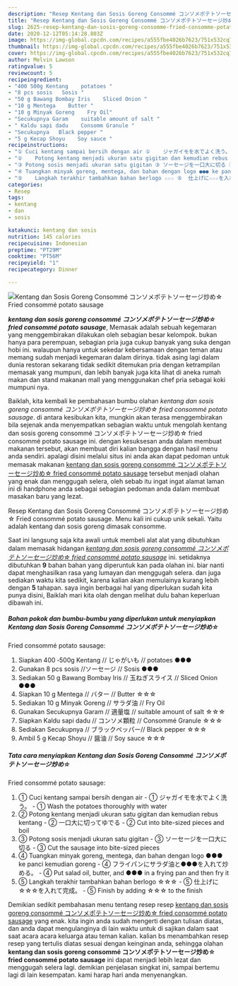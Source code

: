 ```yaml
---
description: "Resep Kentang dan Sosis Goreng Consommé コンソメポテトソーセージ炒め☆ Fried consommé potato sausage, Lezat Sekali"
title: "Resep Kentang dan Sosis Goreng Consommé コンソメポテトソーセージ炒め☆ Fried consommé potato sausage, Lezat Sekali"
slug: 2625-resep-kentang-dan-sosis-goreng-consomme-fried-consomme-potato-sausage-lezat-sekali
date: 2020-12-12T05:14:28.803Z
image: https://img-global.cpcdn.com/recipes/a555fbe4026b7623/751x532cq70/kentang-dan-sosis-goreng-consomme-コンソメポテトソーセージ炒め☆-fried-consomme-potato-sausage-foto-resep-utama.jpg
thumbnail: https://img-global.cpcdn.com/recipes/a555fbe4026b7623/751x532cq70/kentang-dan-sosis-goreng-consomme-コンソメポテトソーセージ炒め☆-fried-consomme-potato-sausage-foto-resep-utama.jpg
cover: https://img-global.cpcdn.com/recipes/a555fbe4026b7623/751x532cq70/kentang-dan-sosis-goreng-consomme-コンソメポテトソーセージ炒め☆-fried-consomme-potato-sausage-foto-resep-utama.jpg
author: Melvin Lawson
ratingvalue: 5
reviewcount: 5
recipeingredient:
- "400 500g Kentang    potatoes "
- "8 pcs sosis   Sosis "
- "50 g Bawang Bombay Iris    Sliced Onion "
- "10 g Mentega    Butter "
- "10 g Minyak Goreng    Fry Oil"
- "Secukupnya Garam    suitable amount of salt "
- " Kaldu sapi dadu    Consomm Granule "
- "Secukupnya   Black pepper "
- "5 g Kecap Shoyu    Soy sauce "
recipeinstructions:
- "① Cuci kentang sampai bersih dengan air ①	ジャガイモを水でよく洗う。 ① Wash the potatoes thoroughly with water"
- "②	Potong kentang menjadi ukuran satu gigitan dan kemudian rebus kentang ②	一口大に切ってゆでる ② Cut into bite-sized pieces and boil"
- "③ Potong sosis menjadi ukuran satu gigitan ③	ソーセージを一口大に切る ③ Cut the sausage into bite-sized pieces"
- "④ Tuangkan minyak goreng, mentega, dan bahan dengan logo ●●● ke panci kemudian goreng ④	フライパンにサラダ油と●●●を入れて炒める。 ④ Put salad oil, butter, and ●●● in a frying pan and then fry it"
- "⑤	Langkah terakhir tambahkan bahan berlogo ☆☆☆ ⑤	仕上げに☆☆☆を入れて完成。 ⑤ Finish by adding ☆☆☆ to the finish"
categories:
- Resep
tags:
- kentang
- dan
- sosis

katakunci: kentang dan sosis 
nutrition: 145 calories
recipecuisine: Indonesian
preptime: "PT29M"
cooktime: "PT56M"
recipeyield: "1"
recipecategory: Dinner

---
```



![Kentang dan Sosis Goreng Consommé コンソメポテトソーセージ炒め☆
Fried consommé potato sausage](https://img-global.cpcdn.com/recipes/a555fbe4026b7623/751x532cq70/kentang-dan-sosis-goreng-consomme-コンソメポテトソーセージ炒め☆-fried-consomme-potato-sausage-foto-resep-utama.jpg)

<b><i>kentang dan sosis goreng consommé コンソメポテトソーセージ炒め☆
fried consommé potato sausage</i></b>, Memasak adalah sebuah kegemaran yang menggembirakan dilakukan oleh sebagian besar kelompok. bukan hanya para perempuan, sebagian pria juga cukup banyak yang suka dengan hobi ini. walaupun hanya untuk sekedar kebersamaan dengan teman atau memang sudah menjadi kegemaran dalam dirinya. tidak asing lagi dalam dunia restoran sekarang tidak sedikit ditemukan pria dengan ketrampilan memasak yang mumpuni, dan lebih banyak juga kita lihat di aneka rumah makan dan stand makanan mall yang menggunakan chef pria sebagai koki mumpuni nya.

Baiklah, kita kembali ke pembahasan bumbu olahan <i>kentang dan sosis goreng consommé コンソメポテトソーセージ炒め☆
fried consommé potato sausage</i>. di antara kesibukan kita, mungkin akan terasa menggembirakan bila sejenak anda menyempatkan sebagian waktu untuk mengolah kentang dan sosis goreng consommé コンソメポテトソーセージ炒め☆
fried consommé potato sausage ini. dengan kesuksesan anda dalam membuat makanan tersebut, akan membuat diri kalian bangga dengan hasil menu anda sendiri. apalagi disini melalui situs ini anda akan dapat pedoman untuk memasak makanan <u>kentang dan sosis goreng consommé コンソメポテトソーセージ炒め☆
fried consommé potato sausage</u> tersebut menjadi olahan yang enak dan menggugah selera, oleh sebab itu ingat ingat alamat laman ini di handphone anda sebagai sebagian pedoman anda dalam membuat masakan baru yang lezat.

Resep Kentang dan Sosis Goreng Consommé コンソメポテトソーセージ炒め☆ Fried consommé potato sausage. Menu kali ini cukup unik sekali. Yaitu adalah kentang dan sosis goreng dimasak consomme.


Saat ini langsung saja kita awali untuk membeli alat alat yang dibutuhkan dalam memasak hidangan <u><i>kentang dan sosis goreng consommé コンソメポテトソーセージ炒め☆
fried consommé potato sausage</i></u> ini. setidaknya dibutuhkan <b>9</b> bahan bahan yang diperuntuk kan pada olahan ini. biar nanti dapat menghasilkan rasa yang lumayan dan menggugah selera. dan juga sediakan waktu kita sedikit, karena kalian akan memulainya kurang lebih dengan <b>5</b> tahapan. saya ingin berbagai hal yang diperlukan sudah kita punya disini, Baiklah mari kita olah dengan melihat dulu bahan keperluan dibawah ini.

<!--inarticleads1-->

##### Bahan pokok dan bumbu-bumbu yang diperlukan untuk menyiapkan Kentang dan Sosis Goreng Consommé コンソメポテトソーセージ炒め☆
Fried consommé potato sausage:

1. Siapkan 400 ‐500g Kentang // じゃがいも // potatoes ●●●
1. Gunakan 8 pcs sosis //ソーセージ // Sosis ●●●
1. Sediakan 50 g Bawang Bombay Iris // 玉ねぎスライス // Sliced Onion ●●●
1. Siapkan 10 g Mentega // バター // Butter ☆☆☆
1. Sediakan 10 g Minyak Goreng // サラダ油 // Fry Oil
1. Gunakan Secukupnya Garam // 適量塩 // suitable amount of salt ☆☆☆
1. Siapkan  Kaldu sapi dadu // コンソメ顆粒 // Consommé Granule ☆☆☆
1. Sediakan Secukupnya // ブラックペッパー// Black pepper ☆☆☆
1. Ambil 5 g Kecap Shoyu // 醤油 // Soy sauce ☆☆☆




<!--inarticleads2-->

##### Tata cara menyiapkan Kentang dan Sosis Goreng Consommé コンソメポテトソーセージ炒め☆
Fried consommé potato sausage:

1. ① Cuci kentang sampai bersih dengan air - ①	ジャガイモを水でよく洗う。 - ① Wash the potatoes thoroughly with water
1. ②	Potong kentang menjadi ukuran satu gigitan dan kemudian rebus kentang - ②	一口大に切ってゆでる - ② Cut into bite-sized pieces and boil
1. ③ Potong sosis menjadi ukuran satu gigitan - ③	ソーセージを一口大に切る - ③ Cut the sausage into bite-sized pieces
1. ④ Tuangkan minyak goreng, mentega, dan bahan dengan logo ●●● ke panci kemudian goreng - ④	フライパンにサラダ油と●●●を入れて炒める。 - ④ Put salad oil, butter, and ●●● in a frying pan and then fry it
1. ⑤	Langkah terakhir tambahkan bahan berlogo ☆☆☆ - ⑤	仕上げに☆☆☆を入れて完成。 - ⑤ Finish by adding ☆☆☆ to the finish




Demikian sedikit pembahasan menu tentang resep resep <u>kentang dan sosis goreng consommé コンソメポテトソーセージ炒め☆
fried consommé potato sausage</u> yang enak. kita ingin anda sudah mengerti dengan tulisan diatas, dan anda dapat mengulanginya di lain waktu untuk di sajikan dalam saat saat acara acara keluarga atau teman kalian. kalian bs menambahkan resep resep yang tertulis diatas sesuai dengan keinginan anda, sehingga olahan <b>kentang dan sosis goreng consommé コンソメポテトソーセージ炒め☆
fried consommé potato sausage</b> ini dapat menjadi lebih lezat dan menggugah selera lagi. demikian penjelasan singkat ini, sampai bertemu lagi di lain kesempatan. kami harap hari anda menyenangkan.
